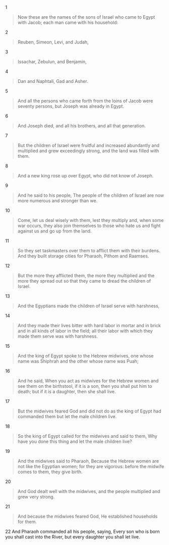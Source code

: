 1 
> Now these are the names of the sons of Israel who came to Egypt with Jacob; each man came with his household:

2 
> Reuben, Simeon, Levi, and Judah,

3 
> Issachar, Zebulun, and Benjamin,

4 
> Dan and Naphtali, Gad and Asher.

5 
> And all the persons who came forth from the loins of Jacob were seventy persons, but Joseph was already in Egypt.

6
> And Joseph died, and all his brothers, and all that generation.

7
> But the children of Israel were fruitful and increased abundantly and multiplied and grew exceedingly strong, and the land was filled with them.

8
> And a new king rose up over Egypt, who did not know of Joseph.

9
> And he said to his people, The people of the children of Israel are now more numerous and stronger than we.

10
> Come, let us deal wisely with them, lest they multiply and, when some war occurs, they also join themselves to those who hate us and fight against us and go up from the land.

11
> So they set taskmasters over them to afflict them with their burdens. And they built storage cities for Pharaoh, Pithom and Raamses.

12
> But the more they afflicted them, the more they multiplied and the more they spread out so that they came to dread the children of Israel.

13
> And the Egyptians made the children of Israel serve with harshness,

14
> And they made their lives bitter with hard labor in mortar and in brick and in all kinds of labor in the field; all their labor with which they made them serve was with harshness.

15
> And the king of Egypt spoke to the Hebrew midwives, one whose name was Shiphrah and the other whose name was Puah;

16
> And he said, When you act as midwives for the Hebrew women and see them on the birthstool, if it is a son, then you shall put him to death; but if it is a daughter, then she shall live.

17
> But the midwives feared God and did not do as the king of Egypt had commanded them but let the male children live.

18
> So the king of Egypt called for the midwives and said to them, Why have you done this thing and let the male children live?

19
> And the midwives said to Pharaoh, Because the Hebrew women are not like the Egyptian women; for they are vigorous: before the midwife comes to them, they give birth.

20
> And God dealt well with the midwives, and the people multiplied and grew very strong.

21
> And because the midwives feared God, He established households for them.

22 And Pharaoh commanded all his people, saying, Every son who is born you shall cast into the River, but every daughter you shall let live.
